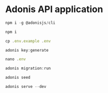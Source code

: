 # Adonis API application

```js
npm i -g @adonisjs/cli

npm i

cp .env.example .env

adonis key:generate

nano .env

adonis migration:run

adonis seed

adonis serve --dev
```
